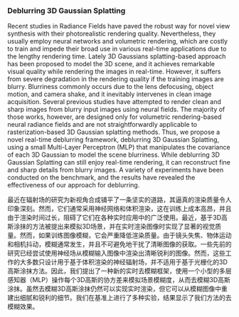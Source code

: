 ### Deblurring 3D Gaussian Splatting

Recent studies in Radiance Fields have paved the robust way for novel view synthesis with their photorealistic rendering quality. Nevertheless, they usually employ neural networks and volumetric rendering, which are costly to train and impede their broad use in various real-time applications due to the lengthy rendering time. Lately 3D Gaussians splatting-based approach has been proposed to model the 3D scene, and it achieves remarkable visual quality while rendering the images in real-time. However, it suffers from severe degradation in the rendering quality if the training images are blurry. Blurriness commonly occurs due to the lens defocusing, object motion, and camera shake, and it inevitably intervenes in clean image acquisition. Several previous studies have attempted to render clean and sharp images from blurry input images using neural fields. The majority of those works, however, are designed only for volumetric rendering-based neural radiance fields and are not straightforwardly applicable to rasterization-based 3D Gaussian splatting methods. Thus, we propose a novel real-time deblurring framework, deblurring 3D Gaussian Splatting, using a small Multi-Layer Perceptron (MLP) that manipulates the covariance of each 3D Gaussian to model the scene blurriness. While deblurring 3D Gaussian Splatting can still enjoy real-time rendering, it can reconstruct fine and sharp details from blurry images. A variety of experiments have been conducted on the benchmark, and the results have revealed the effectiveness of our approach for deblurring.

最近在辐射场的研究为新视角合成铺平了一条坚实的道路，其逼真的渲染质量令人印象深刻。然而，它们通常采用神经网络和体积渲染，这在训练上成本高昂，并且由于渲染时间过长，阻碍了它们在各种实时应用中的广泛使用。最近，基于3D高斯涂抹的方法被提出来模拟3D场景，并在实时渲染图像时实现了显著的视觉质量。然而，如果训练图像模糊，它会严重降低渲染质量。由于镜头失焦、物体运动和相机抖动，模糊通常发生，并且不可避免地干扰了清晰图像的获取。一些先前的研究已经尝试使用神经场从模糊输入图像中渲染出清晰锐利的图像。然而，这些工作的大多数只设计用于基于体积渲染的神经辐射场，并不适用于基于光栅化的3D高斯涂抹方法。因此，我们提出了一种新的实时去模糊框架，使用一个小型的多层感知器（MLP）操作每个3D高斯的协方差来模拟场景模糊度，从而去模糊3D高斯涂抹。虽然去模糊3D高斯涂抹仍然可以实现实时渲染，但它可以从模糊图像中重建出细腻和锐利的细节。我们在基准上进行了多种实验，结果显示了我们方法的去模糊效果。
